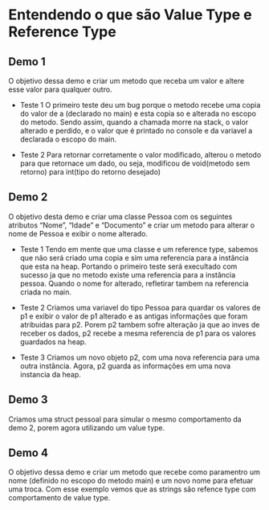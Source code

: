 # Entendendo o que são Value Type e Reference Type
## Demo 1
O objetivo dessa demo e criar um metodo que receba um valor e altere esse valor para qualquer outro.
* Teste 1
    O primeiro teste deu um bug porque o metodo recebe uma copia do valor de a (declarado no main) e esta copia so e alterada no escopo do metodo. Sendo assim, quando a chamada morre na stack, o valor alterado e perdido, e o valor que é printado no console e da variavel a declarada o escopo do main.

* Teste 2
    Para retornar corretamente o valor modificado, alterou o metodo para que retornace um dado, ou seja, modificou de void(metodo sem retorno) para int(tipo do retorno desejado) 

## Demo 2
O objetivo desta demo e criar uma classe Pessoa com os seguintes atributos “Nome”, “Idade” e “Documento” e criar um metodo para alterar o nome de Pessoa e exibir o nome alterado.

* Teste 1
    Tendo em mente que uma classe e um reference type, sabemos que não será criado uma copia e sim uma referencia para a instância que esta na heap. Portando o primeiro teste será execultado com sucesso ja que no metodo existe uma referencia para a instância pessoa. Quando o nome for alterado, refletirar tambem na referencia criada no main.

* Teste 2 
    Criamos uma variavel do tipo Pessoa para quardar os valores de p1 e exibir o valor de p1 alterado e as antigas informações que foram atribuidas para p2. Porem p2 tambem sofre alteração ja que ao inves de receber os dados, p2 recebe a mesma referencia de p1 para os valores guardados na heap.

* Teste 3
    Criamos um novo objeto p2, com uma nova referencia para uma outra instância. Agora, p2 guarda as informações em uma nova instancia da heap.

## Demo 3
 
 Criamos uma struct pessoal para simular o mesmo comportamento da demo 2, porem agora utilizando um value type.

## Demo 4

O objetivo dessa demo e criar um metodo que recebe como paramentro um nome (definido no escopo do metodo main) e um novo nome para efetuar uma troca. Com esse exemplo vemos que as strings são refence type com comportamento de value type.


